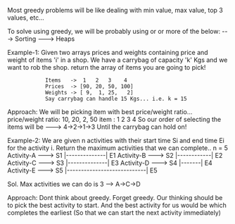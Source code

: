 Most greedy problems will be like dealing with min value, max value, top 3 values, etc...

To solve using greedy, we will be probably using or or more of the below:
---> Sorting
---> Heaps

Example-1:
Given two arrays prices and weights containing price and weight of items 'i' in a shop. We have a carrybag of capacity 'k' Kgs and we want to rob the shop. return the array of items you are going to pick!
                
                Items   ->  1   2   3    4
                Prices  -> [90, 20, 50, 100]
                Weights -> [ 9,  1, 25,   2]
                Say carrybag can handle 15 Kgs... i.e. k = 15

Approach:
We will be picking item with best price/weight ratio...
                price/weight ratio: 10, 20, 2, 50
                            item  : 1   2   3  4
So our order of selecting the items will be --->  4->2->1->3 Until the carrybag can hold on!


Example-2:
We are given n activities with their start time Si and end time Ei for the activity i. Return the maximum activities that we can complete..
n = 5
Activity-A --->       S1 |--------------| E1
Activity-B --->               S2 |------------| E2
Activity-C --->                      S3 |--------------| E3
Activity-D --->                                     S4 |-------| E4
Activity-E --->                               S5 |----------------------------| E5

Sol.
Max activities we can do is 3      -->     A->C->D

Approach: Dont think about greedy. Forget greedy.
Our thinking should be to pick the best activity to start. And the best activity for us would be which completes the earliest (So that we can start the next activity immediately)

